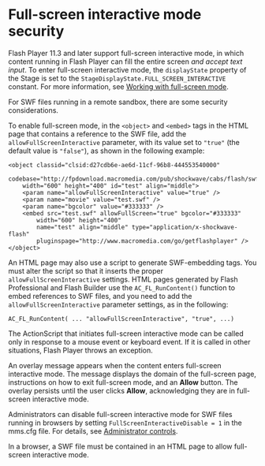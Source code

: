 # Full-screen interactive mode security

Flash Player 11.3 and later support full-screen interactive mode, in which
content running in Flash Player can fill the entire screen _and accept text
input_. To enter full-screen interactive mode, the `displayState` property of
the Stage is set to the `StageDisplayState.FULL_SCREEN_INTERACTIVE` constant.
For more information, see
[Working with full-screen mode](../display/display-programming/setting-stage-properties.md#working-with-full-screen-mode).

For SWF files running in a remote sandbox, there are some security
considerations.

To enable full-screen mode, in the `<object>` and `<embed>` tags in the HTML
page that contains a reference to the SWF file, add the
`allowFullScreenInteractive` parameter, with its value set to `"true"` (the
default value is `"false"`), as shown in the following example:

    <object classid="clsid:d27cdb6e-ae6d-11cf-96b8-444553540000"
    	codebase="http://fpdownload.macromedia.com/pub/shockwave/cabs/flash/swflash.cab#version=9,0,18,0"
    	width="600" height="400" id="test" align="middle">
    	<param name="allowFullScreenInteractive" value="true" />
    	<param name="movie" value="test.swf" />
    	<param name="bgcolor" value="#333333" />
    	<embed src="test.swf" allowFullScreen="true" bgcolor="#333333"
    		width="600" height="400"
    		name="test" align="middle" type="application/x-shockwave-flash"
    		pluginspage="http://www.macromedia.com/go/getflashplayer" />
    </object>

An HTML page may also use a script to generate SWF-embedding tags. You must
alter the script so that it inserts the proper `allowFullScreenInteractive`
settings. HTML pages generated by Flash Professional and Flash Builder use the
`AC_FL_RunContent()` function to embed references to SWF files, and you need to
add the `allowFullScreenInteractive` parameter settings, as in the following:

    AC_FL_RunContent( ... "allowFullScreenInteractive", "true", ...)

The ActionScript that initiates full-screen interactive mode can be called only
in response to a mouse event or keyboard event. If it is called in other
situations, Flash Player throws an exception.

An overlay message appears when the content enters full-screen interactive mode.
The message displays the domain of the full-screen page, instructions on how to
exit full-screen mode, and an **Allow** button. The overlay persists until the
user clicks **Allow**, acknowledging they are in full-screen interactive mode.

Administrators can disable full-screen interactive mode for SWF files running in
browsers by setting `FullScreenInteractiveDisable = 1` in the mms.cfg file. For
details, see
[Administrator controls](./permission-controls.md#administrator-controls).

In a browser, a SWF file must be contained in an HTML page to allow full-screen
interactive mode.
